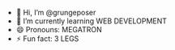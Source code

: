 - 👋 Hi, I’m @grungeposer
- 🌱 I’m currently learning WEB DEVELOPMENT
- 😄 Pronouns: MEGATRON
- ⚡ Fun fact: 3 LEGS
